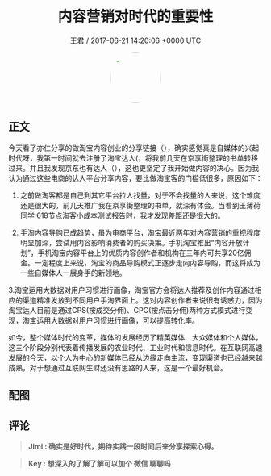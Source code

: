 <h1 align="center">内容营销对时代的重要性</h1>
<p align="center">
    <a>王君 / 2017-06-21 14:20:06 &#43;0000 UTC</a>
</p>

<div align="center">
    <img src="https://images.zsxq.com/FrsdWPWXvF8z-hMfRfGtY4cP_pgO?e=1590940799&amp;token=kIxbL07-8jAj8w1n4s9zv64FuZZNEATmlU_Vm6zD:DX-kRHKE06d7LTAMsoszRz6M53E=" width="100" height="100" style="border:1px solid;border-radius:50%; color:#ffffff"/>
</div>

## 正文

<div>
 

今天看了亦仁分享的做淘宝内容创业的分享链接（），确实感觉真是自媒体的兴起时代呀，我第一时间就去注册了淘宝达人(，将我前几天在京享街整理的书单转移过来。并且我发现京东也有达人（），这也更坚定了我开始做内容的决心。因为我认为通过这些电商的达人平台分享内容，要比做淘宝客的门槛低很多，原因如下：

1. 之前做淘客都是自己到其它平台拉人找量，对于不会找量的人来说，这个难度还是很大的，前几天推广我在京享街整理的书单，就深有体会。当看到王薄荷同学 618节点淘客小成本测试报告时，我才发现差距还是很大的。

2. 手淘内容导购已成趋势，虽为电商平台，淘宝最近两年对内容营销的重视程度明显加深，尝试用内容影响消费者的购买决策。手机淘宝推出“内容开放计划”，手机淘宝内容平台上的优质内容创作者和机构在三年内可共享20亿佣金。一定程度上来说，淘宝的商品导购模式正逐步走向内容导购，而这将成为一些自媒体人一展身手的新领地。

3.淘宝运用大数据对用户习惯进行画像，淘宝官方会将达人推荐及创作内容通过相应的渠道精准发放到不同用户手淘界面上。这对内容创作者来说很有诱惑力，因为淘宝达人目前是通过CPS(按成交分佣)、CPC(按点击分佣)两种方式模式进行变现，淘宝运用大数据对用户习惯进行画像，可以提高转化率。

如今，整个媒体时代的变革，媒体的发展经历了精英媒体、大众媒体和个人媒体，这三个阶段分别代表着传播发展的农业时代、工业时代和信息时代。在互联网高速发展的今天，以个人为中心的新媒体已经从边缘走向主流，变现渠道也已经越来越成熟，对于想通过互联网生财还没有思路的人来，这是一个最好机会。
</div>

## 配图
<div class="image" align="center">

</div>

## 评论

<div align="left">
<div>

<blockquote >
<span> <strong>Jimi : 确实是好时代，期待实践一段时间后来分享探索心得。 </strong></span>
</blockquote>

<blockquote >
<span> <strong>Key : 想深入的了解了解可以加个 微信 聊聊吗 </strong></span>
</blockquote>

</div>
</div>